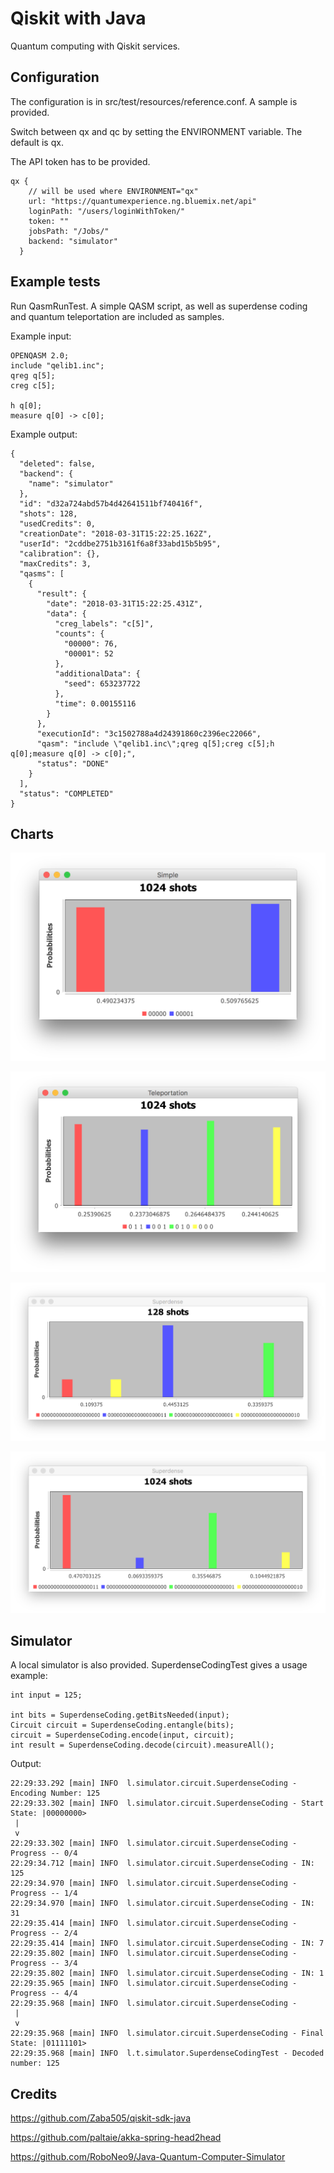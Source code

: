 # Qiskit with Java
Quantum computing with Qiskit services.

## Configuration
The configuration is in src/test/resources/reference.conf.
A sample is provided.

Switch between qx and qc by setting the ENVIRONMENT variable. The default is qx.

The API token has to be provided.

    qx {
        // will be used where ENVIRONMENT="qx"
        url: "https://quantumexperience.ng.bluemix.net/api"
        loginPath: "/users/loginWithToken/"
        token: ""
        jobsPath: "/Jobs/"
        backend: "simulator"
      }
      
## Example tests
Run QasmRunTest. A simple QASM script, as well as superdense coding and quantum 
teleportation are included as samples.

Example input:

    OPENQASM 2.0;
    include "qelib1.inc";
    qreg q[5];
    creg c[5];
    
    h q[0];
    measure q[0] -> c[0];
 
Example output:

    {
      "deleted": false,
      "backend": {
        "name": "simulator"
      },
      "id": "d32a724abd57b4d42641511bf740416f",
      "shots": 128,
      "usedCredits": 0,
      "creationDate": "2018-03-31T15:22:25.162Z",
      "userId": "2cddbe2751b3161f6a8f33abd15b5b95",
      "calibration": {},
      "maxCredits": 3,
      "qasms": [
        {
          "result": {
            "date": "2018-03-31T15:22:25.431Z",
            "data": {
              "creg_labels": "c[5]",
              "counts": {
                "00000": 76,
                "00001": 52
              },
              "additionalData": {
                "seed": 653237722
              },
              "time": 0.00155116
            }
          },
          "executionId": "3c1502788a4d24391860c2396ec22066",
          "qasm": "include \"qelib1.inc\";qreg q[5];creg c[5];h q[0];measure q[0] -> c[0];",
          "status": "DONE"
        }
      ],
      "status": "COMPLETED"
    }
    
## Charts
![ ](./simple_chart.png)

![ ](./teleportation_chart.png)

![](./superdense_128_chart.png) 

![](./superdense_1024_chart.png)

## Simulator
A local simulator is also provided. 
SuperdenseCodingTest gives a usage example:

    int input = 125;
    
    int bits = SuperdenseCoding.getBitsNeeded(input);
    Circuit circuit = SuperdenseCoding.entangle(bits);    
    circuit = SuperdenseCoding.encode(input, circuit);
    int result = SuperdenseCoding.decode(circuit).measureAll();
         
Output:

    22:29:33.292 [main] INFO  l.simulator.circuit.SuperdenseCoding - Encoding Number: 125
    22:29:33.302 [main] INFO  l.simulator.circuit.SuperdenseCoding - Start State: |00000000>
     |
     v
    22:29:33.302 [main] INFO  l.simulator.circuit.SuperdenseCoding - Progress -- 0/4
    22:29:34.712 [main] INFO  l.simulator.circuit.SuperdenseCoding - IN: 125
    22:29:34.970 [main] INFO  l.simulator.circuit.SuperdenseCoding - Progress -- 1/4
    22:29:34.970 [main] INFO  l.simulator.circuit.SuperdenseCoding - IN: 31
    22:29:35.414 [main] INFO  l.simulator.circuit.SuperdenseCoding - Progress -- 2/4
    22:29:35.414 [main] INFO  l.simulator.circuit.SuperdenseCoding - IN: 7
    22:29:35.802 [main] INFO  l.simulator.circuit.SuperdenseCoding - Progress -- 3/4
    22:29:35.802 [main] INFO  l.simulator.circuit.SuperdenseCoding - IN: 1
    22:29:35.965 [main] INFO  l.simulator.circuit.SuperdenseCoding - Progress -- 4/4
    22:29:35.968 [main] INFO  l.simulator.circuit.SuperdenseCoding - 
     |
     v
    22:29:35.968 [main] INFO  l.simulator.circuit.SuperdenseCoding - Final State: |01111101>
    22:29:35.968 [main] INFO  l.t.simulator.SuperdenseCodingTest - Decoded number: 125


## Credits
https://github.com/Zaba505/qiskit-sdk-java

https://github.com/paltaie/akka-spring-head2head

https://github.com/RoboNeo9/Java-Quantum-Computer-Simulator


